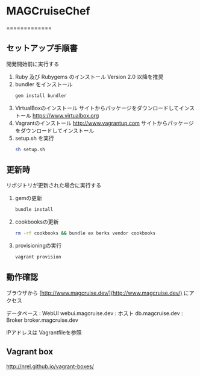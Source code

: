 # MAGCruiseChef
=============

## セットアップ手順書

開発開始前に実行する

1. Ruby 及び Rubygems のインストール
	Version 2.0 以降を推奨
2. bundler をインストール
	```ruby
	gem install bundler
	```
3. VirtualBoxのインストール
	サイトからパッケージをダウンロードしてインストール
	https://www.virtualbox.org
4. Vagrantのインストール
	http://www.vagrantup.com
	サイトからパッケージをダウンロードしてインストール
5. setup.sh を実行
	```sh
	sh setup.sh
	```

## 更新時
リポジトリが更新された場合に実行する

1. gemの更新
	```sh
	bundle install
	```

2. cookbooksの更新
	```sh
	rm -rf cookbooks && bundle ex berks vendor cookbooks
	```

2. provisioningの実行
	```sh
	vagrant provision
	```

## 動作確認
ブラウザから [http://www.magcruise.dev/](http://www.magcruise.dev/) にアクセス

データベース
: WebUI webui.magcruise.dev
:	ホスト db.magcruise.dev
: Broker broker.magcruise.dev

IPアドレスは Vagrantfileを参照

## Vagrant box
http://nrel.github.io/vagrant-boxes/
